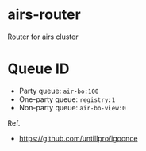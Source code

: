 # airs-router
Router for airs cluster

# Queue ID

- Party queue: `air-bo:100`
- One-party queue: `registry:1`
- Non-party queue: `air-bo-view:0`

Ref.
- https://github.com/untillpro/igoonce

